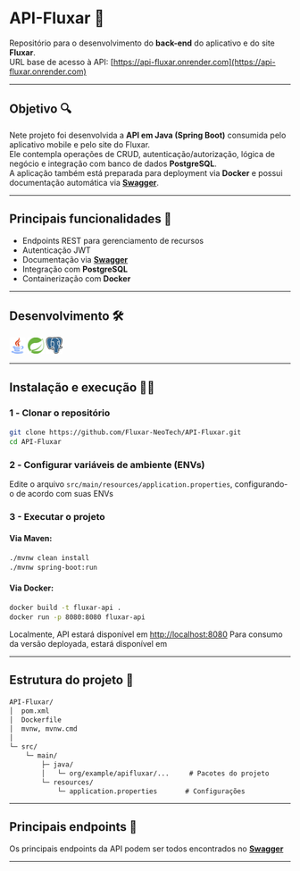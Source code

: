 # API-Fluxar 🚀

Repositório para o desenvolvimento do **back-end** do aplicativo e do site **Fluxar**.  
URL base de acesso à API: [https://api-fluxar.onrender.com](https://api-fluxar.onrender.com)

---

## Objetivo 🔍

Nete projeto foi desenvolvida a **API em Java (Spring Boot)** consumida pelo aplicativo mobile e pelo site do Fluxar.  
Ele contempla operações de CRUD, autenticação/autorização, lógica de negócio e integração com banco de dados **PostgreSQL**.  
A aplicação também está preparada para deployment via **Docker** e possui documentação automática via [**Swagger**](https://api-fluxar.onrender.com/swagger-ui/index.html#).

---

## Principais funcionalidades 🚀

- Endpoints REST para gerenciamento de recursos
- Autenticação JWT
- Documentação via [**Swagger**](https://api-fluxar.onrender.com/swagger-ui/index.html#)
- Integração com **PostgreSQL**
- Containerização com **Docker**

---

## Desenvolvimento 🛠️
<p>
  <img src="./.github/images/Java_Icon.png" alt="Java" width="29"/>
  <img src="./.github/images/Spring_Boot_Icon.png" alt="Spring Boot" width="29"/>
  <img src="./.github/images/PostgreSQL_icon.png" alt="PostgreSQL" height="30"/>
</p>

---

## Instalação e execução 👨‍💻

### 1️ - Clonar o repositório
```bash
git clone https://github.com/Fluxar-NeoTech/API-Fluxar.git
cd API-Fluxar
````

### 2️ - Configurar variáveis de ambiente (ENVs)

Edite o arquivo `src/main/resources/application.properties`, configurando-o de acordo com suas ENVs

### 3 - Executar o projeto

#### Via Maven:

```bash
./mvnw clean install
./mvnw spring-boot:run
```

#### Via Docker:

```bash
docker build -t fluxar-api .
docker run -p 8080:8080 fluxar-api
```

Localmente, API estará disponível em [http://localhost:8080](http://localhost:8080)
Para consumo da versão deployada, estará disponível em 

---

## Estrutura do projeto 📐

```
API-Fluxar/
│  pom.xml
│  Dockerfile
│  mvnw, mvnw.cmd
│
└─ src/
    └─ main/
        ├─ java/
        │   └─ org/example/apifluxar/...     # Pacotes do projeto
        └─ resources/
            └─ application.properties       # Configurações
```

---

## Principais endpoints 🧾

Os principais endpoints da API podem ser todos encontrados no [**Swagger**](https://api-fluxar.onrender.com/swagger-ui/index.html#)

---
